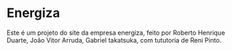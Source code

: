 # Energiza
Este é um projeto do site da empresa energiza, feito por Roberto Henrique Duarte, João Vitor Arruda, Gabriel takatsuka, com tututoria de Reni Pinto.
